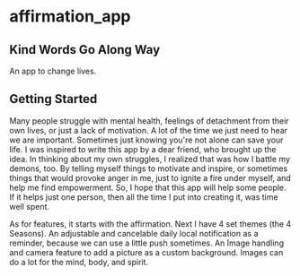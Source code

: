 # affirmation_app

Kind Words Go Along Way
-------
An app to change lives.

## Getting Started

Many people struggle with mental health, feelings of detachment from their own lives, or just a lack of motivation. A lot of the time we just need to hear we are important. Sometimes just knowing you're not alone can save your life. I was inspired to write this app by a dear friend, who brought up the idea. In thinking about my own struggles, I realized that was how I battle my demons, too. By telling myself things to motivate and inspire, or sometimes things that would provoke anger in me, just to ignite a fire under myself, and help me find empowerment. So, I hope that this app will help some people. If it helps just one person, then all the time I put into creating it, was time well spent.

As for features, it starts with the affirmation. Next I have 4 set themes (the 4 Seasons).  An adjustable and cancelable daily local notification as a reminder, because we can use a little push sometimes.
An Image handling and camera feature to add a picture as a custom background. Images can do a lot for the mind, body, and spirit.
